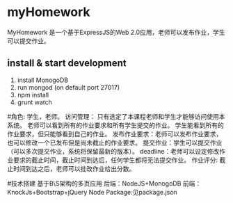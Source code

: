 # myHomework
MyHomework 是一个基于ExpressJS的Web 2.0应用，老师可以发布作业，学生可以提交作业。

## install & start development
1. install MonogoDB
2. run mongod (on default port 27017)
3. npm install
4. grunt watch

#角色: 学生，老师。
访问管理：
只有选定了本课程老师和学生才能够访问使用本系统。
老师可以看到所有的作业要求和所有学生提交的作业。
学生能看到所有的作业要求，但只能够看到自己的作业。
发布作业要求：老师可以发布作业要求，也可以修改一个已发布但是尚未截止的作业要求。
提交作业：学生可以提交作业（可以多次提交作业，系统将保留最新的版本）。
deadline：老师可以设定修改作业要求的截止时间，截止时间到达后，任何学生都将无法提交作业。
作业评分: 截止时间到达之后，老师可以批改作业给出分数。

#技术搭建
基于B\S架构的多页应用
后端：NodeJS+MonogoDB
前端：KnockJs+Bootstrap+jQuery
Node Package:见package.json


